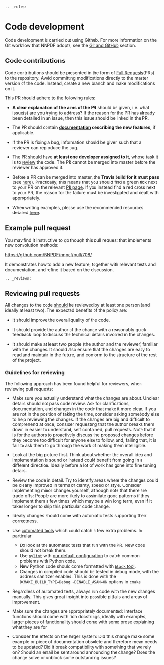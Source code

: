 ```{eval-rst}
.. _rules:
```
# Code development

Code development is carried out using Github.
For more information on the Git workflow that NNPDF adopts, see the [Git and GitHub](./git.md) section.

## Code contributions

Code contributions should be presented in the form of [Pull
Requests](https://github.com/NNPDF/nnpdf/pulls)(PRs) to the repository.
Avoid committing modifications directly to the master version of the code. Instead,
create a new branch and make modifications on it.

This PR should adhere to the following rules:

* **A clear explanation of the aims of the PR** should be given, i.e. what issue(s) are you trying to
address? If the reason for the PR has already been detailed in an issue, then this issue should be
linked in the PR.

* The PR should contain **[documentation](./sphinx-documentation.md) describing
  the new features**, if applicable.

* If the PR is fixing a bug, information should be given such that a reviewer can reproduce the bug.

* The PR should have **at least one developer assigned to it**, whose task it is to [review](reviews) the
code. The PR cannot be merged into master before the reviewer has approved it.

* Before a PR can be merged into master, the **Travis build for it must pass** (see [here](../ci/index.md)). 
Practically, this means that you should find a green tick next to your PR on the relevant [PR
page](https://github.com/NNPDF/nnpdf/pulls). If you instead find a red cross next to your PR, the
reason for the failure must be investigated and dealt with appropriately.

* When writing examples, please use the recommended resources detailed
[here](vpexamples).

## Example pull request

You may find it instructive to go though this pull request that
implements new convolution methods:

<https://github.com/NNPDF/nnpdf/pull/708/>

It demonstrates how to add a new feature, together with relevant tests and
documentation, and refine it based on the discussion.


```{eval-rst}
.. _reviews:
```
## Reviewing pull requests

All changes to the code [should](rules) be reviewed by at least one person (and ideally
at least two). The expected benefits of the policy are:

  - It should improve the overall quality of the code.

  - It should provide the author of the change with a reasonably quick feedback
	loop to discuss the technical details involved in the changes.

  - It should make at least two people (the author and the reviewer) familiar
	with the changes. It should also ensure that the changes are easy to read
	and maintain in the future, and conform to the structure of the rest of the
	project.

### Guidelines for reviewing

The following approach has been found helpful for reviewers, when reviewing pull
requests:

  - Make sure you actually understand what the changes are about. Unclear
	details should not pass code review. Ask for clarifications, documentation,
	and changes in the code that make it more clear. If you are not in the
	position of taking the time, consider asking somebody else to help reviewing
	the changes. If the changes are big and difficult to comprehend at once,
	consider requesting that the author breaks them down in easier to
	understand, self contained, pull requests. Note that it is for the authors
	to proactively discuss the proposed changes before they become too difficult
	for anyone else to follow, and, failing that, it is fair to ask them to go
	through the work of making them intelligible.

  - Look at the big picture first. Think about whether the overall idea and
	implementation is sound or instead could benefit from going in a different
	direction. Ideally before a lot of work has gone into fine tuning details.


  - Review the code in detail. Try to identify areas where the changes
	could be clearly improved in terms of clarity, speed or style. Consider
	implementing minor changes yourself, although note that there are
	trade-offs: People are more likely to assimilate good patterns if they
	implement them a few times, which may be a win long term, even if it takes
	longer to ship this particular code change.

  - Ideally changes should come with automatic tests supporting their
	correctness.

  - Use [automated tools](pytoolsqa) which could catch a few extra
	problems. In particular
	  * Do look at the automated tests that run with the PR.
	    New code should not break them.
      * Use [`pylint`](https://www.pylint.org/) with [our default
        configuration](https://github.com/NNPDF/nnpdf/blob/master/.pylintrc) to
        catch common problems with Python code.
	  * New Python code should come formatted with
	    [`black` tool](https://github.com/psf/black).
	  * Changes in compiled code should be tested in debug mode, with
		the address sanitizer enabled. This is done with the
		`-DCMAKE_BUILD_TYPE=Debug -DENABLE_ASAN=ON` options in `cmake`.

  - Regardless of automated tests, always run code with the new changes
    manually. This gives great insight into possible pitfalls and areas of
    improvement.

  - Make sure the changes are appropriately documented: Interface functions
	should come with rich docstrings, ideally with examples, larger pieces of
	functionality should come with some prose explaining what they are for.

  - Consider the effects on the larger system: Did this change make some example
    or piece of documentation obsolete and therefore mean needs to be updated?
    Did it break compatibility with something that we rely on? Should an email
    be sent around announcing the change? Does the change solve or unblock some
    outstanding issues?
